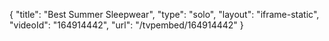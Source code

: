 {
    "title": "Best Summer Sleepwear",
    "type": "solo",
    "layout": "iframe-static",
    "videoId": "164914442",
    "url": "\/tvpembed\/164914442"
}